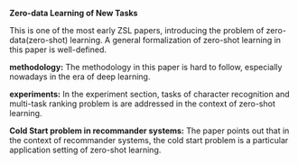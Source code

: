 **Zero-data Learning of New Tasks** 

This is one of the most early ZSL papers, introducing the problem of zero-data(zero-shot) learning. A general formalization of zero-shot learning in this paper is well-defined.                                 

**methodology:** The methodology in this paper is hard to follow, especially nowadays in the era of deep learning.

**experiments:** In the experiment section, tasks of character recognition and multi-task ranking problem is are addressed in the context of zero-shot learning.

**Cold Start problem in recommander systems:** The paper points out that in the context of recommander systems, the cold start problem is a particular application setting of zero-shot learning.


